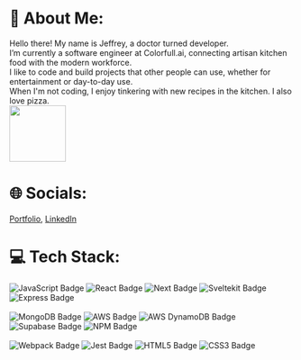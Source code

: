 <!--
**JeffLi117/JeffLi117** is a ✨ _special_ ✨ repository because its `README.md` (this file) appears on your GitHub profile.

Here are some ideas to get you started:

- 🔭 I’m currently working on ...
- 🌱 I’m currently learning ...
- 👯 I’m looking to collaborate on ...
- 🤔 I’m looking for help with ...
- 💬 Ask me about ...
- 📫 How to reach me: ...
- 😄 Pronouns: ...
- ⚡ Fun fact: ...
-->

<div id="header" align="left">
<h1>
💫 About Me:
</h1>
<div>
Hello there! My name is Jeffrey, a doctor turned developer.
  <br>
I’m currently a software engineer at Colorfull.ai, connecting artisan kitchen food with the modern workforce.
  <br>
I like to code and build projects that other people can use, whether for entertainment or day-to-day use.
  <br>
When I'm not coding, I enjoy tinkering with new recipes in the kitchen. I also love pizza.
  <br>
</div>
  <img src="https://media.giphy.com/media/v1.Y2lkPTc5MGI3NjExNmI0Yzc5MWJhNmRjNzRkMWY4NjIyMzQ3ZmQzNmMzY2RjMDYyMGY0ZCZlcD12MV9pbnRlcm5hbF9naWZzX2dpZklkJmN0PXM/psYtkD1Wl7jfJXttiY/giphy.gif" width="100"/>
 
<h1>
🌐 Socials:</h1> 
  <a href="https://doctor-code.org/">Portfolio</a>, <a href="https://www.linkedin.com/in/jeffrey-li-do/">LinkedIn</a>
  <br>
<h1>💻 Tech Stack:</h1> 

<img src="https://img.shields.io/badge/JavaScript-323330?style=for-the-badge&logo=javascript&logoColor=F7DF1E"  alt="JavaScript Badge" />
<img src="https://img.shields.io/badge/React-20232A?style=for-the-badge&logo=react&logoColor=61DAFB"  alt="React Badge" />
<img src="https://img.shields.io/badge/next.js-000000?style=for-the-badge&logo=nextdotjs&logoColor=white"  alt="Next Badge" />
<img src="https://img.shields.io/badge/SvelteKit-FF3E00?style=for-the-badge&logo=Svelte&logoColor=white"  alt="Sveltekit Badge"/>
<img src="https://img.shields.io/badge/Express.js-000000?style=for-the-badge&logo=express&logoColor=white"  alt="Express Badge" />
<br></br>
<img src="https://img.shields.io/badge/MongoDB-4EA94B?style=for-the-badge&logo=mongodb&logoColor=white"  alt="MongoDB Badge" />
<img src="https://img.shields.io/badge/AWS-%23FF9900.svg?style=for-the-badge&logo=amazon-aws&logoColor=white" alt="AWS Badge"/>
<img src="https://img.shields.io/badge/Amazon%20DynamoDB-4053D6?style=for-the-badge&logo=Amazon%20DynamoDB&logoColor=white" alt="AWS DynamoDB Badge"/>
<img src="https://img.shields.io/badge/Supabase-3ECF8E?style=for-the-badge&logo=supabase&logoColor=white" alt="Supabase Badge"/>
<img src="https://img.shields.io/badge/npm-CB3837?style=for-the-badge&logo=npm&logoColor=white"  alt="NPM Badge"/>
<br></br>
<img src="https://img.shields.io/badge/Webpack-8DD6F9?style=for-the-badge&logo=Webpack&logoColor=white"  alt="Webpack Badge"/>
<img src="https://img.shields.io/badge/Jest-C21325?style=for-the-badge&logo=jest&logoColor=white"  alt="Jest Badge"/>
<img src="https://img.shields.io/badge/HTML5-E34F26?style=for-the-badge&logo=html5&logoColor=white"  alt="HTML5 Badge"/>
<img src="https://img.shields.io/badge/CSS3-1572B6?style=for-the-badge&logo=css3&logoColor=white"  alt="CSS3 Badge"/>

<!--
<img src="https://img.shields.io/badge/Markdown-000000?style=for-the-badge&logo=markdown&logoColor=white"  alt="Markdown Badge"/>
<h1>
📊 GitHub Stats:
</h1>
<a href="https://git.io/streak-stats"> 
<img src="http://github-readme-streak-stats.herokuapp.com?user=JeffLi117&theme=blue-green" />
</a>
</div>
-->
